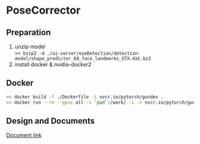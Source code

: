 # PoseCorrector

## Preparation 
1. unzip model \
    `>> bzip2 -d ./ai-server/eyeDetection/detection-model/shape_predictor_68_face_landmarks_GTX.dat.bz2`
2. install docker & nvidia-docker2


## Docker
```bash
>> docker build -f ./Dockerfile -t nvcr.io/pytorch/gundev .
>> docker run --rm --gpus all -v `pwd`:/work/ -i -t nvcr.io/pytorch/gundev:latest bash
```

## Design and Documents
[Document link](doc/design.md)
